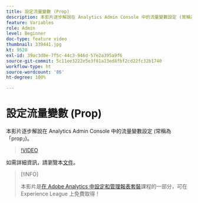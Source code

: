 ```yaml
---
title: 設定流量變數 (Prop)
description: 本影片逐步解說在 Analytics Admin Console 中的流量變數設定 (常稱為「prop」)。
feature: Variables
role: Admin
level: Beginner
doc-type: feature video
thumbnail: 339441.jpg
kt: 9528
exl-id: 39ac3d0e-7f5c-44c3-946d-57e2a395a9f6
source-git-commit: 5c11ee3222e5e3f81a13ed8fbf2cd22fc32b1740
workflow-type: ht
source-wordcount: '86'
ht-degree: 100%

---
```


# 設定流量變數 (Prop)

本影片逐步解說在 Analytics Admin Console 中的流量變數設定 (常稱為「prop」)。

>[!VIDEO](https://video.tv.adobe.com/v/339441/?quality=12&learn=on)

如需詳細資訊，請瀏覽本[文件](https://experienceleague.adobe.com/docs/analytics/admin/admin-tools/traffic-variables/traffic-var.html?lang=zh-Hant)。

>[!INFO]
>
> 本影片是[在 Adobe Analytics 中設定和管理報表套裝](https://experienceleague.adobe.com/?recommended=Analytics-A-1-2021.1.administration)課程的一部分，可在 Experience League 上免費取得！